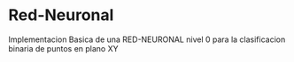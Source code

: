 # Red-Neuronal
Implementacion Basica de una RED-NEURONAL nivel 0 para la clasificacion binaria de puntos en plano XY
